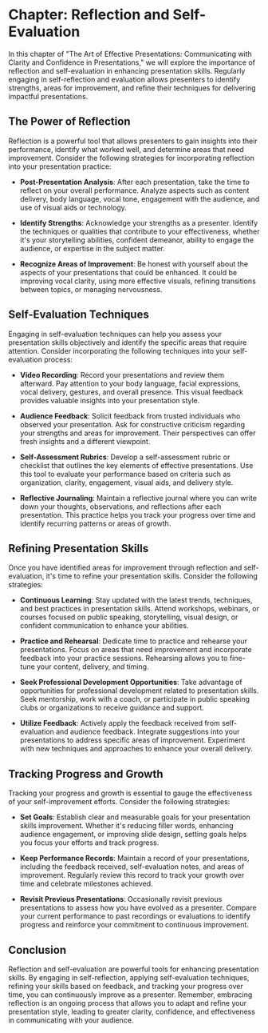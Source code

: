 Chapter: Reflection and Self-Evaluation
=======================================

In this chapter of "The Art of Effective Presentations: Communicating with Clarity and Confidence in Presentations," we will explore the importance of reflection and self-evaluation in enhancing presentation skills. Regularly engaging in self-reflection and evaluation allows presenters to identify strengths, areas for improvement, and refine their techniques for delivering impactful presentations.

The Power of Reflection
-----------------------

Reflection is a powerful tool that allows presenters to gain insights into their performance, identify what worked well, and determine areas that need improvement. Consider the following strategies for incorporating reflection into your presentation practice:

* **Post-Presentation Analysis**: After each presentation, take the time to reflect on your overall performance. Analyze aspects such as content delivery, body language, vocal tone, engagement with the audience, and use of visual aids or technology.

* **Identify Strengths**: Acknowledge your strengths as a presenter. Identify the techniques or qualities that contribute to your effectiveness, whether it's your storytelling abilities, confident demeanor, ability to engage the audience, or expertise in the subject matter.

* **Recognize Areas of Improvement**: Be honest with yourself about the aspects of your presentations that could be enhanced. It could be improving vocal clarity, using more effective visuals, refining transitions between topics, or managing nervousness.

Self-Evaluation Techniques
--------------------------

Engaging in self-evaluation techniques can help you assess your presentation skills objectively and identify the specific areas that require attention. Consider incorporating the following techniques into your self-evaluation process:

* **Video Recording**: Record your presentations and review them afterward. Pay attention to your body language, facial expressions, vocal delivery, gestures, and overall presence. This visual feedback provides valuable insights into your presentation style.

* **Audience Feedback**: Solicit feedback from trusted individuals who observed your presentation. Ask for constructive criticism regarding your strengths and areas for improvement. Their perspectives can offer fresh insights and a different viewpoint.

* **Self-Assessment Rubrics**: Develop a self-assessment rubric or checklist that outlines the key elements of effective presentations. Use this tool to evaluate your performance based on criteria such as organization, clarity, engagement, visual aids, and delivery style.

* **Reflective Journaling**: Maintain a reflective journal where you can write down your thoughts, observations, and reflections after each presentation. This practice helps you track your progress over time and identify recurring patterns or areas of growth.

Refining Presentation Skills
----------------------------

Once you have identified areas for improvement through reflection and self-evaluation, it's time to refine your presentation skills. Consider the following strategies:

* **Continuous Learning**: Stay updated with the latest trends, techniques, and best practices in presentation skills. Attend workshops, webinars, or courses focused on public speaking, storytelling, visual design, or confident communication to enhance your abilities.

* **Practice and Rehearsal**: Dedicate time to practice and rehearse your presentations. Focus on areas that need improvement and incorporate feedback into your practice sessions. Rehearsing allows you to fine-tune your content, delivery, and timing.

* **Seek Professional Development Opportunities**: Take advantage of opportunities for professional development related to presentation skills. Seek mentorship, work with a coach, or participate in public speaking clubs or organizations to receive guidance and support.

* **Utilize Feedback**: Actively apply the feedback received from self-evaluation and audience feedback. Integrate suggestions into your presentations to address specific areas of improvement. Experiment with new techniques and approaches to enhance your overall delivery.

Tracking Progress and Growth
----------------------------

Tracking your progress and growth is essential to gauge the effectiveness of your self-improvement efforts. Consider the following strategies:

* **Set Goals**: Establish clear and measurable goals for your presentation skills improvement. Whether it's reducing filler words, enhancing audience engagement, or improving slide design, setting goals helps you focus your efforts and track progress.

* **Keep Performance Records**: Maintain a record of your presentations, including the feedback received, self-evaluation notes, and areas of improvement. Regularly review this record to track your growth over time and celebrate milestones achieved.

* **Revisit Previous Presentations**: Occasionally revisit previous presentations to assess how you have evolved as a presenter. Compare your current performance to past recordings or evaluations to identify progress and reinforce your commitment to continuous improvement.

Conclusion
----------

Reflection and self-evaluation are powerful tools for enhancing presentation skills. By engaging in self-reflection, applying self-evaluation techniques, refining your skills based on feedback, and tracking your progress over time, you can continuously improve as a presenter. Remember, embracing reflection is an ongoing process that allows you to adapt and refine your presentation style, leading to greater clarity, confidence, and effectiveness in communicating with your audience.
